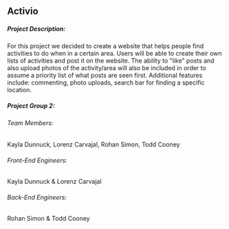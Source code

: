 ## Activio

##### Project Description:
For this project we decided to create a website that helps people find activities to do when in a certain area. Users will be able to create their own lists of activities and post it on the website. The ability to "like" posts and also upload photos of the activity/area will also be included in order to assume a priority list of what posts are seen first. Additional features include: commenting, photo uploads, search bar for finding a specific location.

##### Project Group 2: 
###### Team Members: 
Kayla Dunnuck, Lorenz Carvajal, Rohan Simon, Todd Cooney
###### Front-End Engineers:
Kayla Dunnuck & Lorenz Carvajal
###### Back-End Engineers:
Rohan Simon & Todd Cooney
